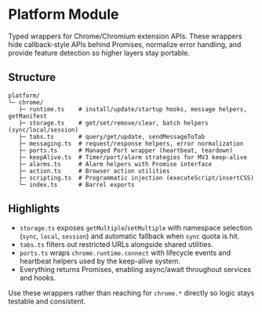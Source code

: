 # Platform Module

Typed wrappers for Chrome/Chromium extension APIs. These wrappers hide callback-style APIs behind Promises, normalize error handling, and provide feature detection so higher layers stay portable.

## Structure

```
platform/
└─ chrome/
   ├─ runtime.ts    # install/update/startup hooks, message helpers, getManifest
   ├─ storage.ts    # get/set/remove/clear, batch helpers (sync/local/session)
   ├─ tabs.ts       # query/get/update, sendMessageToTab
   ├─ messaging.ts  # request/response helpers, error normalization
   ├─ ports.ts      # Managed Port wrapper (heartbeat, teardown)
   ├─ keepAlive.ts  # Timer/port/alarm strategies for MV3 keep-alive
   ├─ alarms.ts     # Alarm helpers with Promise interface
   ├─ action.ts     # Browser action utilities
   ├─ scripting.ts  # Programmatic injection (executeScript/insertCSS)
   └─ index.ts      # Barrel exports
```

## Highlights

- `storage.ts` exposes `getMultiple`/`setMultiple` with namespace selection (`sync`, `local`, `session`) and automatic fallback when `sync` quota is hit.
- `tabs.ts` filters out restricted URLs alongside shared utilities.
- `ports.ts` wraps `chrome.runtime.connect` with lifecycle events and heartbeat helpers used by the keep-alive system.
- Everything returns Promises, enabling async/await throughout services and hooks.

Use these wrappers rather than reaching for `chrome.*` directly so logic stays testable and consistent.
